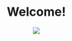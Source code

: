 <h1 align="center">Welcome!</h1>

<p align="center">
<img src="https://github-readme-stats.vercel.app/api/top-langs/?username=BlackRabbit22&layout=compact&hide_border=true&theme=dracula">
</p>
